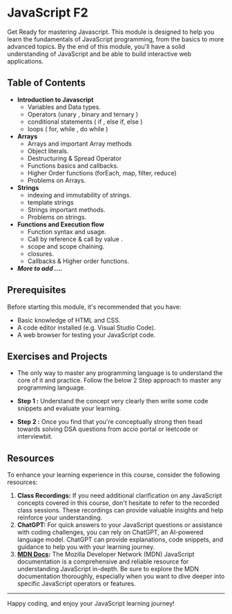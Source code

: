 # JavaScript F2

Get Ready for mastering Javascript. This module is designed to help you learn the fundamentals of JavaScript programming, from the basics to more advanced topics. By the end of this module, you'll have a solid understanding of JavaScript and be able to build interactive web applications.

## Table of Contents

- **Introduction to Javascript**
  - Variables and Data types.
  - Operators (unary , binary and ternary )
  - conditional statements ( if , else if, else )
  - loops ( for, while , do while )
- **Arrays**
  - Arrays and important Array methods
  - Object literals.
  - Destructuring & Spread Operator
  - Functions basics and callbacks.
  - Higher Order functions (forEach, map, filter, reduce)
  - Problems on Arrays.
- **Strings**
  - indexing and immutability of strings.
  - template strings
  - Strings important methods.
  - Problems on strings.
- **Functions and Execution flow**
  - Function syntax and usage.
  - Call by reference & call by value .
  - scope and scope chaining.
  - closures.
  - Callbacks & Higher order functions.
- **_More to add ...._**

## Prerequisites

Before starting this module, it's recommended that you have:

- Basic knowledge of HTML and CSS.
- A code editor installed (e.g. Visual Studio Code).
- A web browser for testing your JavaScript code.

## Exercises and Projects

- The only way to master any programming language is to understand the core of it and practice. Follow the below 2 Step approach to master any programming language.

- **Step 1 :** Understand the concept very clearly then write some code snippets and evaluate your learning.
- **Step 2 :** Once you find that you're conceptually strong then head towards solving DSA questions from accio portal or leetcode or interviewbit.

## Resources

To enhance your learning experience in this course, consider the following resources:

1. **Class Recordings:** If you need additional clarification on any JavaScript concepts covered in this course, don't hesitate to refer to the recorded class sessions. These recordings can provide valuable insights and help reinforce your understanding.
2. **ChatGPT:** For quick answers to your JavaScript questions or assistance with coding challenges, you can rely on ChatGPT, an AI-powered language model. ChatGPT can provide explanations, code snippets, and guidance to help you with your learning journey.
3. **[MDN Docs](https://developer.mozilla.org/en-US/docs/Web/JavaScript/Reference/Operators/Addition):** The Mozilla Developer Network (MDN) JavaScript documentation is a comprehensive and reliable resource for understanding JavaScript in-depth. Be sure to explore the MDN documentation thoroughly, especially when you want to dive deeper into specific JavaScript operators or features.

---

Happy coding, and enjoy your JavaScript learning journey!
